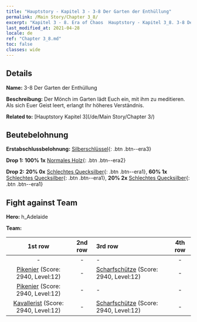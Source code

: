 ```yaml
---
title: "Hauptstory - Kapitel 3 - 3-8 Der Garten der Enthüllung"
permalink: /Main Story/Chapter 3_8/
excerpt: "Kapitel 3 - 8. Era of Chaos  Hauptstory - Kapitel 3_8. 3-8 Der Garten der Enthüllung"
last_modified_at: 2021-04-28
locale: de
ref: "Chapter 3_8.md"
toc: false
classes: wide
---
```


## Details

 **Name:** 3-8 Der Garten der Enthüllung

 **Beschreibung:** Der Mönch im Garten lädt Euch ein, mit ihm zu meditieren. Als sich Euer Geist leert, erlangt Ihr höheres Verständnis.

 **Related to:** [Hauptstory Kapitel 3](/de/Main Story/Chapter 3/)

## Beutebelohnung

 **Erstabschlussbelohnung:** [Silberschlüssel](/ItemsDE/con_693/){: .btn .btn--era3}

 **Drop 1:** **100% 1x** [Normales Holz](/ItemsDE/mat_7/){: .btn .btn--era2}

 **Drop 2:** **20% 0x** [Schlechtes Quecksilber](/ItemsDE/mat_2/){: .btn .btn--era1}, **60% 1x** [Schlechtes Quecksilber](/ItemsDE/mat_2/){: .btn .btn--era1}, **20% 2x** [Schlechtes Quecksilber](/ItemsDE/mat_2/){: .btn .btn--era1}


## Fight against Team
 **Hero:** h_Adelaide

 **Team:**


  | 1st row | 2nd row | 3rd row | 4th row |
  |:----:|:----:|:----|:----:|
  | - | - | - | - |
  | [Pikenier](/de/units/Pikeman/) (Score: 2940, Level:12)  | - | [Scharfschütze](/de/units/Marksman/) (Score: 2940, Level:12)  | - |
  | [Pikenier](/de/units/Pikeman/) (Score: 2940, Level:12)  | - | - | - |
  | [Kavallerist](/de/units/Cavalier/) (Score: 2940, Level:12)  | - | [Scharfschütze](/de/units/Marksman/) (Score: 2940, Level:12)  | - |



